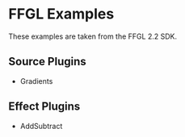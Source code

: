# FFGL Examples
These examples are taken from the FFGL 2.2 SDK.

## Source Plugins
- Gradients

## Effect Plugins
- AddSubtract

